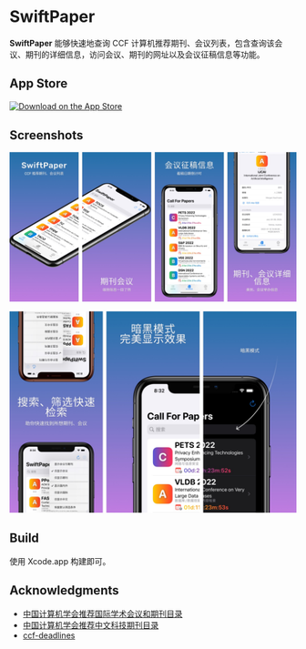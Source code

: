 # SwiftPaper

**SwiftPaper** 能够快速地查询 CCF 计算机推荐期刊、会议列表，包含查询该会议、期刊的详细信息，访问会议、期刊的网址以及会议征稿信息等功能。

## App Store

<a href="https://apps.apple.com/us/app/swiftpaper/id1640972298?itscg=30200&itsct=apps_box_badge&mttnsubad=1640972298" style="display: inline-block;">
<img src="https://toolbox.marketingtools.apple.com/api/v2/badges/download-on-the-app-store/black/en-us?releaseDate=1661040000" alt="Download on the App Store" style="width: 246px; height: 82px; vertical-align: middle; object-fit: contain;" />
</a>
    

## Screenshots

![screenshot1](./screenshots/1.jpg)

![screenshot1](./screenshots/2.jpg)

## Build

使用 Xcode.app 构建即可。

##  Acknowledgments

- [中国计算机学会推荐国际学术会议和期刊目录](https://www.ccf.org.cn/c/2019-04-25/663625.shtml)
- [中国计算机学会推荐中文科技期刊目录](https://www.ccf.org.cn/c/2019-07-31/667609.shtml)
- [ccf-deadlines](https://github.com/ccfddl/ccf-deadlines)
